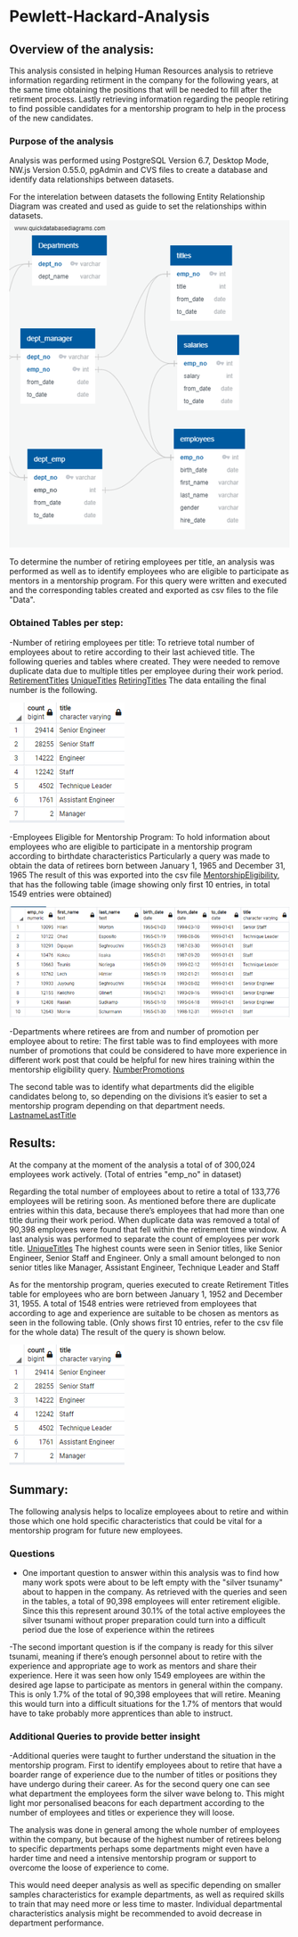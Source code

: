 # Pewlett-Hackard-Analysis

## Overview of the analysis:
This analysis consisted in helping Human Resources analysis to retrieve information regarding retirment in the company for the following years, at the same time obtaining the positions that will be needed to fill after the retirment process. 
Lastly retrieving information regarding the people retiring to find possible candidates for a mentorship program to help in the process of the new candidates.  



### Purpose of the analysis
Analysis was performed using PostgreSQL Version
6.7, Desktop Mode, NW.js Version 0.55.0, pgAdmin and CVS files to create a database and identify data relationships between datasets. 

For the interelation between datasets the following Entity Relationship Diagram was created and used as guide to set the relationships within datasets. 
![EmployeeDB](EmployeeDB.png)

To determine the number of retiring employees per title, an analysis was performed as well as to identify employees who are eligible to participate as mentors in a mentorship program. For this query were written and executed and the corresponding tables created and exported as csv files to the file "Data". 

### Obtained Tables per step:

-Number of retiring employees per title: 
To retrieve total number of employees about to retire according to their last achieved title. The following queries and tables where created. They were needed to remove duplicate data due to multiple titles per employee during their work period. 
[RetirementTitles](Queries/Data/retirement_titles.csv)
[UniqueTitles](Queries/Data/unique_titles.csv)
[RetiringTitles](Queries/Data/retiring_titles.csv)
The data entailing the final number is the following. 

![RetiringTitles](Resources/retiring_titles.png)


-Employees Eligible for Mentorship Program:
To hold information about employees who are eligible to participate in a mentorship program according to birthdate characteristics  Particularly a query was made to obtain the data of retirees born between January 1, 1965 and December 31, 1965
The result of this was exported into the csv file [MentorshipEligibility](Queries/Data/mentorship_eligibility.csv), that has the following table (image showing only first 10 entries, in total 1549 entries were obtained)

![MentorshipEligibility](Resources/MentorshipEligibility.png)

-Departments where retirees are from and number of promotion per employee about to retire: 
The first table was to find employees with more number of promotions that could be considered to have more experience in different work post that could be helpful for new hires training within the mentorship eligibility query.
[NumberPromotions](Queries/Data/number_promotions.csv)

The second table was to identify what departments did the eligible candidates belong to, so depending on the divisions it’s easier to set a mentorship program depending on that department needs. 
[LastnameLastTitle](Queries/Data/lastname_lasttitle.csv)



## Results: 
At the company at the moment of the analysis a total of of 300,024 employees work actively. (Total of entries "emp_no" in dataset)

Regarding the total number of employees about to retire a total of 133,776 employees will be retiring soon. As mentioned before there are duplicate entries within this data, because there’s employees that had more than one title during their work period. When duplicate data was removed a total of 90,398 employees were found that fell within the retirement time window. 
A last analysis was performed to separate the count of employees per work title. [UniqueTitles](Queries/Data/unique_titles.csv)
The highest counts were seen in Senior titles, like Senior Engineer, Senior Staff and Engineer. Only a small amount belonged to non senior titles like Manager, Assistant Engineer, Technique Leader and Staff

As for the mentorship program, queries executed to create Retirement Titles table for employees who are born between January 1, 1952 and December 31, 1955.
A total of 1548 entries were retrieved from employees that according to age and experience are suitable to be chosen as mentors as seen in the following table. (Only shows first 10 entries, refer to the csv file for the whole data) 
The result of the query is shown below. 

![RetirementTitles](Resources/retiring_titles.png)



## Summary:
The following analysis helps to localize employees about to retire and within those which one hold specific characteristics that could be vital for a mentorship program for future new employees. 

### Questions
- One important question to answer within this analysis was to find how many work spots were about to be left empty with the "silver tsunamy" about to happen in the company. As retrieved with the queries and seen in the tables, a total of 90,398 employees will enter retirement eligible. Since this this represent around 30.1% of the total active employees the silver tsunami without proper preparation could turn into a difficult period due the lose of experience within the retirees 

-The second important question is if the company is ready for this silver tsunami, meaning if there’s enough personnel about to retire with the experience and appropriate age to work as mentors and share their experience. Here it was seen how only 1549 employees are within the desired age lapse to participate as mentors in general within the company. This is only 1.7% of the total of 90,398 employees that will retire. Meaning this would turn into a difficult situations for the 1.7% of mentors that would have to take probably more apprentices than able to instruct. 



### Additional Queries to provide better insight 

-Additional queries were taught to further understand the situation in the mentorship program. First to identify employees about to retire that have a boarder range of experience due to the number of titles or positions they have undergo during their career. As for the second query one can see what department the employees form the silver wave belong to. This might light mor personalised beacons for each department according to the number of employees and titles or experience they will loose. 

The analysis was done in general among the whole number of employees within the company, but because of the highest number of retirees belong to specific departments perhaps some departments might even have a harder time and need a intensive mentorship program or support to overcome the loose of experience to come.

This would need deeper analysis as well as specific depending on smaller samples characteristics for example departments, as well as required skills to train that may need more or less time to master. Individual departmental characteristics analysis might be recommended to avoid decrease in department performance.





